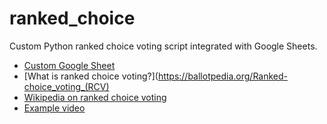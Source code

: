 # ranked_choice

Custom Python ranked choice voting script integrated with Google Sheets.
* [Custom Google Sheet](https://docs.google.com/spreadsheets/d/1XMp85fU0Gh7i_sawUHnxw3P_4iQK4HmnL4iXY8rF8wI/copy)
* [What is ranked choice voting?](https://ballotpedia.org/Ranked-choice_voting_(RCV)
* [Wikipedia on ranked choice voting](https://en.wikipedia.org/wiki/Ranked_voting)
* [Example video](https://www.youtube.com/watch?v=5sVpLxGKd3Q)
